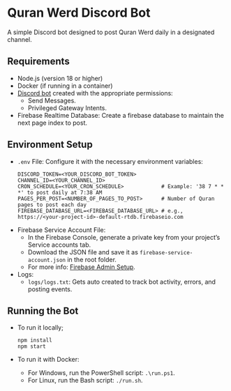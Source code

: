 
# Quran Werd Discord Bot

A simple Discord bot designed to post Quran Werd daily in a designated channel.

## Requirements

- Node.js (version 18 or higher)
- Docker (if running in a container)
- [Discord bot](https://discord.com/developers/applications) created with the appropriate permissions:
   - Send Messages.
   - Privileged Gateway Intents.
- Firebase Realtime Database: Create a firebase database to maintain the next page index to post.

## Environment Setup

- `.env` File: Configure it with the necessary environment variables:
   ```
   DISCORD_TOKEN=<YOUR_DISCORD_BOT_TOKEN>
   CHANNEL_ID=<YOUR_CHANNEL_ID>
   CRON_SCHEDULE=<YOUR_CRON_SCHEDULE>            # Example: '38 7 * * *' to post daily at 7:38 AM
   PAGES_PER_POST=<NUMBER_OF_PAGES_TO_POST>      # Number of Quran pages to post each day
   FIREBASE_DATABASE_URL=<FIREBASE_DATABASE_URL> # e.g., https://<your-project-id>-default-rtdb.firebaseio.com
   ```
- Firebase Service Account File:
   - In the Firebase Console, generate a private key from your project’s Service accounts tab.
   - Download the JSON file and save it as `firebase-service-account.json` in the root folder.
   - For more info: [Firebase Admin Setup](https://firebase.google.com/docs/admin/setup).
- Logs:
   - `logs/logs.txt`: Gets auto created to track bot activity, errors, and posting events.

## Running the Bot

- To run it locally;
   ```
   npm install
   npm start
   ```

- To run it with Docker:
   - For Windows, run the PowerShell script: `.\run.ps1`.
   - For Linux, run the Bash script: `./run.sh`.
